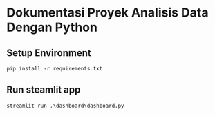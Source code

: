 # Dokumentasi Proyek Analisis Data Dengan Python

## Setup Environment
```
pip install -r requirements.txt
```

## Run steamlit app
```
streamlit run .\dashboard\dashboard.py
```